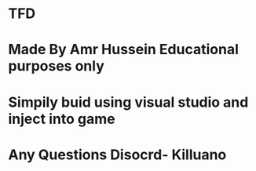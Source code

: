 # TFD

# Made By Amr Hussein Educational purposes only

# Simpily buid using visual studio and inject into game

# Any Questions Disocrd- Killuano
